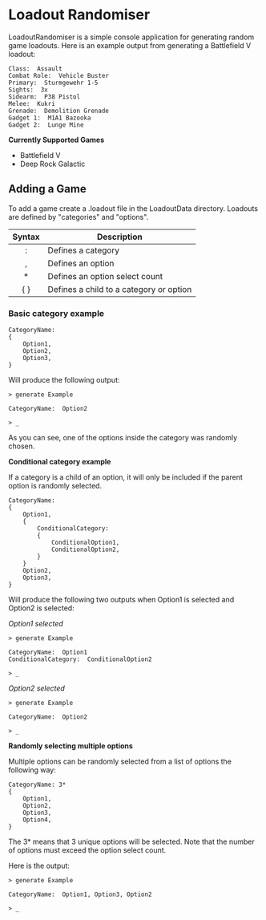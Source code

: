 # Loadout Randomiser

LoadoutRandomiser is a simple console application for generating random game loadouts. Here is an example output from generating a Battlefield V loadout:
```
Class:  Assault             
Combat Role:  Vehicle Buster
Primary:  Sturmgewehr 1-5   
Sights:  3x                 
Sidearm:  P38 Pistol        
Melee:  Kukri               
Grenade:  Demolition Grenade
Gadget 1:  M1A1 Bazooka     
Gadget 2:  Lunge Mine       
```

**Currently Supported Games**

- Battlefield V
- Deep Rock Galactic

## Adding a Game

To add a game create a .loadout file in the LoadoutData directory. Loadouts are defined by "categories" and "options". 

| Syntax      | Description |
| :----: | ----------- |
| :           | Defines a category       |
| ,           | Defines an option        |
| *           | Defines an option select count        |
| { }           | Defines a child to a category or option        |

### Basic category example

```
CategoryName:
{
    Option1,
    Option2,
    Option3,
}
```
Will produce the following output:

```
> generate Example    
                      
CategoryName:  Option2

> _
```
As you can see, one of the options inside the category was randomly chosen.

**Conditional category example**

If a category is a child of an option, it will only be included if the parent option is randomly selected. 
```
CategoryName:
{
    Option1,
    {
        ConditionalCategory:
        {
            ConditionalOption1,
            ConditionalOption2,
        }
    }
    Option2,
    Option3,
}
```
Will produce the following two outputs when Option1 is selected and Option2 is selected:

*Option1 selected*
```
> generate Example    
                      
CategoryName:  Option1
ConditionalCategory:  ConditionalOption2

> _
```
*Option2 selected*
```
> generate Example    
                      
CategoryName:  Option2

> _
```
**Randomly selecting multiple options**

Multiple options can be randomly selected from a list of options the following way:
```
CategoryName: 3*
{
    Option1,
    Option2,
    Option3,
    Option4,
}
```
The 3* means that 3 unique options will be selected. Note that the number of options must exceed the option select count.

Here is the output:
```
> generate Example    
                      
CategoryName:  Option1, Option3, Option2

> _
```
